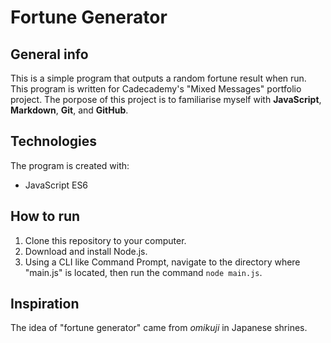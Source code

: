# Fortune Generator
## General info
This is a simple program that outputs a random fortune result when run. This program is written for Cadecademy's "Mixed Messages" portfolio project. The porpose of this project is to familiarise myself with **JavaScript**, **Markdown**, **Git**, and **GitHub**.

## Technologies
The program is created with:
* JavaScript ES6

## How to run
1. Clone this repository to your computer.
2. Download and install Node.js.
3. Using a CLI like Command Prompt, navigate to the directory where "main.js" is located, then run the command `node main.js`.

## Inspiration
The idea of "fortune generator" came from *omikuji* in Japanese shrines.